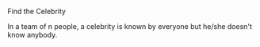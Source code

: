Find the Celebrity

In a team of n people, a celebrity is known by everyone but he/she doesn't know anybody.
